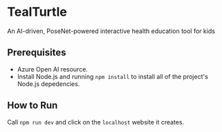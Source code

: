 # TealTurtle
An AI-driven, PoseNet-powered interactive health education tool for kids

## Prerequisites
- Azure Open AI resource.
- Install Node.js and running `npm install` to install all of the project's Node.js depedencies.

## How to Run
Call `npm run dev` and click on the `localhost` website it creates.